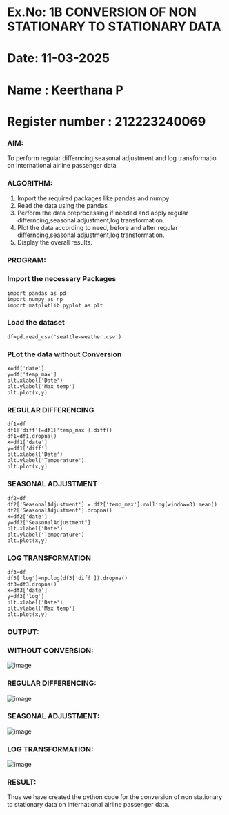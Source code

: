 # Ex.No: 1B                     CONVERSION OF NON STATIONARY TO STATIONARY DATA
# Date: 11-03-2025
# Name : Keerthana P
# Register number : 212223240069

### AIM:
To perform regular differncing,seasonal adjustment and log transformatio on international airline passenger data
### ALGORITHM:
1. Import the required packages like pandas and numpy
2. Read the data using the pandas
3. Perform the data preprocessing if needed and apply regular differncing,seasonal adjustment,log transformation.
4. Plot the data according to need, before and after regular differncing,seasonal adjustment,log transformation.
5. Display the overall results.
### PROGRAM:

### Import the necessary Packages

```
import pandas as pd
import numpy as np
import matplotlib.pyplot as plt
```
### Load the dataset
```
df=pd.read_csv('seattle-weather.csv')
```

### PLot the data without Conversion

```
x=df['date']
y=df['temp_max']
plt.xlabel('Date')
plt.ylabel('Max temp')
plt.plot(x,y)
```

### REGULAR DIFFERENCING

```
df1=df
df1['diff']=df1['temp_max'].diff()
df1=df1.dropna()
x=df1['date']
y=df1['diff']
plt.xlabel('Date')
plt.ylabel('Temperature')
plt.plot(x,y)
```

### SEASONAL ADJUSTMENT
```
df2=df
df2['SeasonalAdjustment'] = df2['temp_max'].rolling(window=3).mean()
df2['SeasonalAdjustment'].dropna()
x=df2['date']
y=df2["SeasonalAdjustment"]
plt.xlabel('Date')
plt.ylabel('Temperature')
plt.plot(x,y)
```

### LOG TRANSFORMATION

```
df3=df
df3['log']=np.log(df3['diff']).dropna()
df3=df3.dropna()
x=df3['date']
y=df3['log']
plt.xlabel('Date')
plt.ylabel('Max temp')
plt.plot(x,y)
```

### OUTPUT:

### WITHOUT CONVERSION:

![image](https://github.com/user-attachments/assets/2a99b6bf-56b5-4656-aff9-1826755a362c)


### REGULAR DIFFERENCING:

![image](https://github.com/user-attachments/assets/0399c7c0-6d8c-4f0f-9988-1cbe80dec75e)


### SEASONAL ADJUSTMENT:

![image](https://github.com/user-attachments/assets/b2fa33bb-db29-40f9-ada9-9c909fc0c212)


### LOG TRANSFORMATION:

![image](https://github.com/user-attachments/assets/b8cd0788-c1fb-45ba-ba92-8f2303b5d58c)



### RESULT:
Thus we have created the python code for the conversion of non stationary to stationary data on international airline passenger
data.
